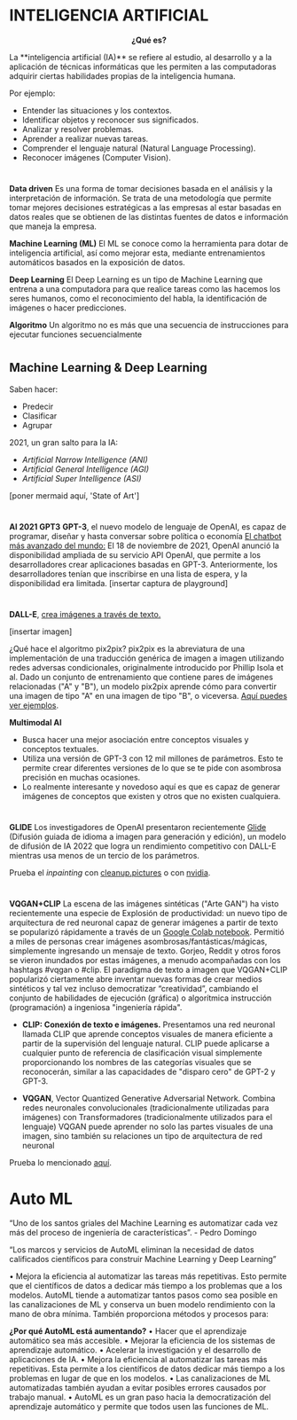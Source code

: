# INTELIGENCIA ARTIFICIAL
</strong></p>
<p align = center><strong>
¿Qué es?
</strong></p>
La **inteligencia artificial (IA)** se refiere al estudio, al desarrollo y a la aplicación de técnicas informáticas que les permiten a las computadoras adquirir ciertas habilidades propias de la inteligencia humana.

Por ejemplo:

-   Entender las situaciones y los contextos.
-   Identificar objetos y reconocer sus significados.
-   Analizar y resolver problemas.
-   Aprender a realizar nuevas tareas.
-   Comprender el lenguaje natural (Natural Language Processing).
-   Reconocer imágenes (Computer Vision).
#
**Data driven**
Es una forma de tomar decisiones basada en el análisis y la interpretación de información. Se trata de una metodología que permite tomar mejores decisiones estratégicas a las empresas al estar basadas en datos reales que se obtienen de las distintas fuentes de datos e información que maneja la empresa.

**Machine Learning (ML)**
El ML se conoce como la herramienta para dotar de inteligencia artificial, así como mejorar esta, mediante entrenamientos automáticos basados en la exposición de datos.

**Deep Learning**
El Deep Learning es un tipo de Machine Learning que entrena a una computadora para que realice tareas como las hacemos los seres humanos, como el reconocimiento del habla, la identificación de imágenes o hacer predicciones.

**Algoritmo**
Un algoritmo no es más que una secuencia de instrucciones para ejecutar funciones secuencialmente
#
## Machine Learning & Deep Learning
Saben hacer:

 - Predecir
 - Clasificar
 - Agrupar
 
2021, un gran salto para la IA:
 - *Artificial Narrow Intelligence (ANI)*
 - *Artificial General Intelligence (AGI)*
 - *Artificial Super Intelligence (ASI)*
 
 [poner mermaid aquí, 'State of Art']
#
**AI 2021 GPT3**
**GPT-3**, el nuevo modelo de lenguaje de OpenAI, es capaz de programar, diseñar y hasta conversar sobre política o economía
[El chatbot más avanzado del mundo:](https://beta.openai.com/playground)
El 18 de noviembre de 2021, OpenAI anunció la disponibilidad ampliada de su servicio API OpenAI, que permite a los desarrolladores crear aplicaciones basadas en GPT-3. Anteriormente, los desarrolladores tenían que inscribirse en una lista de espera, y la disponibilidad era limitada.
[insertar captura de playground]
#
**DALL-E**, [crea imágenes a través de texto.](https://openai.com/blog/dall-e/)

[insertar imagen]

¿Qué hace el algoritmo pix2pix?
pix2pix es la abreviatura de una implementación de una traducción genérica de imagen a imagen utilizando redes adversas condicionales, originalmente introducido por Phillip Isola et al. Dado un conjunto de entrenamiento que contiene pares de imágenes relacionadas ("A" y "B"), un modelo pix2pix aprende cómo para convertir una imagen de tipo "A" en una imagen de tipo "B", o viceversa. [Aquí puedes ver ejemplos](https://phillipi.github.io/pix2pix/).

**Multimodal AI**
 - Busca hacer una mejor asociación entre conceptos visuales y conceptos textuales.
 - Utiliza una versión de GPT-3 con 12 mil millones de parámetros. Esto te permite crear diferentes versiones de lo que se te pide con asombrosa precisión en muchas ocasiones.
 - Lo realmente interesante y novedoso aquí es que es capaz de generar imágenes de conceptos que existen y otros que no existen cualquiera.
 #
 **GLIDE**
Los investigadores de OpenAI presentaron recientemente [Glide](https://www.glideapps.com/) (Difusión guiada de idioma a imagen para generación y edición), un modelo de difusión de IA 2022 que logra un rendimiento competitivo con DALL-E mientras usa menos de un tercio de los parámetros.

Prueba el *inpainting* con [cleanup.pictures](https://cleanup.pictures/) o con [nvidia](https://www.nvidia.com/research/inpainting/index.html).
#
**VQGAN+CLIP**
La escena de las imágenes sintéticas ("Arte GAN") ha visto recientemente una especie de Explosión de productividad: un nuevo tipo de arquitectura de red neuronal capaz de generar imágenes a partir de texto se popularizó rápidamente a través de un  [Google Colab notebook](https://colab.research.google.com/drive/1go6YwMFe5MX6XM9tv-cnQiSTU50N9EeT#scrollTo=g7EDme5RYCrt). Permitió a miles de personas crear imágenes asombrosas/fantásticas/mágicas, simplemente ingresando un mensaje de texto. Gorjeo, Reddit y otros foros se vieron inundados por estas imágenes, a menudo acompañadas con los hashtags #vqgan o #clip.
El paradigma de texto a imagen que VQGAN+CLIP popularizó ciertamente abre
inventar nuevas formas de crear medios sintéticos y tal vez incluso democratizar
“creatividad”, cambiando el conjunto de habilidades de ejecución (gráfica) o algorítmica
instrucción (programación) a ingeniosa "ingeniería rápida".

 - **CLIP: Conexión de texto e imágenes.**
Presentamos una red neuronal llamada CLIP que aprende conceptos visuales de manera eficiente a partir de la supervisión 						del lenguaje natural. CLIP puede aplicarse a cualquier punto de referencia de clasificación visual simplemente proporcionando los nombres de las categorías visuales que se reconocerán, similar a las capacidades de "disparo cero" de GPT-2 y GPT-3.

 - **VQGAN**, Vector Quantized Generative Adversarial Network.
 Combina redes neuronales convolucionales (tradicionalmente utilizadas para imágenes) con Transformadores (tradicionalmente utilizados para el lenguaje) VQGAN puede aprender no solo las partes visuales de una imagen, sino también su relaciones un tipo de arquitectura de red neuronal



Prueba lo mencionado [aquí](https://app.wombo.art/).
#
# Auto ML
“Uno de los santos griales del Machine Learning es automatizar cada vez más
del proceso de ingeniería de características”. - Pedro Domingo

“Los marcos y servicios de AutoML eliminan la necesidad de datos calificados
científicos para construir Machine Learning y Deep Learning”

• Mejora la eficiencia al automatizar las tareas más repetitivas. Esto permite que el
científicos de datos a dedicar más tiempo a los problemas que a los modelos.
AutoML tiende a automatizar tantos pasos como sea posible en las canalizaciones de ML y conserva un buen modelo
rendimiento con la mano de obra mínima.
También proporciona métodos y procesos para:

**¿Por qué AutoML está aumentando?**
• Hacer que el aprendizaje automático sea más accesible.
• Mejorar la eficiencia de los sistemas de aprendizaje automático.
• Acelerar la investigación y el desarrollo de aplicaciones de IA.
• Mejora la eficiencia al automatizar las tareas más repetitivas. Esta permite a los científicos de datos dedicar más tiempo a los problemas en lugar de que en los modelos.
• Las canalizaciones de ML automatizadas también ayudan a evitar posibles errores causados ​​por trabajo manual.
• AutoML es un gran paso hacia la democratización del aprendizaje automático y permite que todos usen las funciones de ML.
